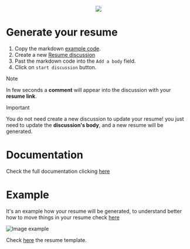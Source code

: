 <p align="center">
  <img src="./website/static/img/logo_readme.webp">
</p>

# Generate your resume

1. Copy the markdown [example code][markdown-example].
2. Create a new [Resume discussion](https://github.com/shield-wall/myprofile/discussions/new?category=resume)
3. Past the markdown code into the `Add a body` field.
4. Click on `start discussion` button.

> [!NOTE]
>  In few seconds a **comment** will appear into the discussion with your **resume link**.

> [!IMPORTANT]  
> You do not need create a new discussion to update your resume! you just need to update the **discussion's body**, and a new resume will be generated.
# Documentation

Check the full documentation clicking [here](https://myprofile.pro)

# Example

It's an example how your resume will be generated, to understand better how to move things in your resume check [here](https://myprofile.pro/structure/overview/)

![Image example](website/docs/structure/img/resume-explain.png)

Check [here](https://bucket.myprofile.pro/users/eerison/resume.html) the resume template.

[markdown-example]: https://github.com/shield-wall/myprofile/discussions/755#discussioncomment-7716773
[resume-template]: https://github.com/shield-wall/myprofile/discussions/755
